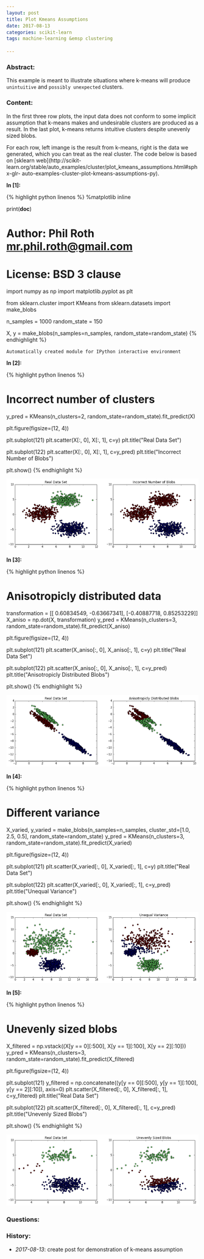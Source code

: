 ```yaml
---
layout: post
title: Plot Kmeans Assumptions
date: 2017-08-13 
categories: scikit-learn
tags: machine-learning &emsp clustering 
 
--- 
```

 
### Abstract:
This example is meant to illustrate situations where k-means will produce
`unintuitive` and `possibly unexpected` clusters.<br> 
 
### Content:  
In the first three row plots, the input data does not conform to some implicit
assumption that k-means makes and
undesirable clusters are produced as a result. In the last plot, k-means returns
intuitive clusters despite unevenly sized blobs. 
 
For each row, left imange is the result from k-means, right is the data we
generated, which you can treat as the real cluster. The code below is based on
[sklearn web](http://scikit-
learn.org/stable/auto_examples/cluster/plot_kmeans_assumptions.html#sphx-glr-
auto-examples-cluster-plot-kmeans-assumptions-py). 

**In [1]:**

{% highlight python linenos %}
%matplotlib inline

print(__doc__)

# Author: Phil Roth <mr.phil.roth@gmail.com>
# License: BSD 3 clause

import numpy as np
import matplotlib.pyplot as plt

from sklearn.cluster import KMeans
from sklearn.datasets import make_blobs


n_samples = 1000
random_state = 150

X, y = make_blobs(n_samples=n_samples, random_state=random_state)
{% endhighlight %}

    Automatically created module for IPython interactive environment


**In [2]:**

{% highlight python linenos %}
# Incorrect number of clusters
y_pred = KMeans(n_clusters=2, random_state=random_state).fit_predict(X)

plt.figure(figsize=(12, 4))

plt.subplot(121)
plt.scatter(X[:, 0], X[:, 1], c=y)
plt.title("Real Data Set")

plt.subplot(122)
plt.scatter(X[:, 0], X[:, 1], c=y_pred)
plt.title("Incorrect Number of Blobs")

plt.show()
{% endhighlight %}

 
![png](/assets/2017-08-13-plot-kmeans-assumptions_files/2017-08-13-plot-kmeans-assumptions_8_0.png) 


**In [3]:**

{% highlight python linenos %}
# Anisotropicly distributed data
transformation = [[ 0.60834549, -0.63667341], [-0.40887718, 0.85253229]]
X_aniso = np.dot(X, transformation)
y_pred = KMeans(n_clusters=3, random_state=random_state).fit_predict(X_aniso)

plt.figure(figsize=(12, 4))

plt.subplot(121)
plt.scatter(X_aniso[:, 0], X_aniso[:, 1], c=y)
plt.title("Real Data Set")

plt.subplot(122)
plt.scatter(X_aniso[:, 0], X_aniso[:, 1], c=y_pred)
plt.title("Anisotropicly Distributed Blobs")

plt.show()
{% endhighlight %}

 
![png](/assets/2017-08-13-plot-kmeans-assumptions_files/2017-08-13-plot-kmeans-assumptions_9_0.png) 


**In [4]:**

{% highlight python linenos %}
# Different variance
X_varied, y_varied = make_blobs(n_samples=n_samples,
                                cluster_std=[1.0, 2.5, 0.5],
                                random_state=random_state)
y_pred = KMeans(n_clusters=3, random_state=random_state).fit_predict(X_varied)

plt.figure(figsize=(12, 4))

plt.subplot(121)
plt.scatter(X_varied[:, 0], X_varied[:, 1], c=y)
plt.title("Real Data Set")

plt.subplot(122)
plt.scatter(X_varied[:, 0], X_varied[:, 1], c=y_pred)
plt.title("Unequal Variance")

plt.show()
{% endhighlight %}

 
![png](/assets/2017-08-13-plot-kmeans-assumptions_files/2017-08-13-plot-kmeans-assumptions_10_0.png) 


**In [5]:**

{% highlight python linenos %}
# Unevenly sized blobs
X_filtered = np.vstack((X[y == 0][:500], X[y == 1][:100], X[y == 2][:10]))
y_pred = KMeans(n_clusters=3, random_state=random_state).fit_predict(X_filtered)

plt.figure(figsize=(12, 4))

plt.subplot(121)
y_filtered = np.concatenate((y[y == 0][:500], y[y == 1][:100], y[y == 2][:10]), axis=0)
plt.scatter(X_filtered[:, 0], X_filtered[:, 1], c=y_filtered)
plt.title("Real Data Set")

plt.subplot(122)
plt.scatter(X_filtered[:, 0], X_filtered[:, 1], c=y_pred)
plt.title("Unevenly Sized Blobs")

plt.show()
{% endhighlight %}

 
![png](/assets/2017-08-13-plot-kmeans-assumptions_files/2017-08-13-plot-kmeans-assumptions_11_0.png) 

 
### Questions: 
 
### History: 
* <em>2017-08-13</em>: create post for demonstration of k-means assumption 
